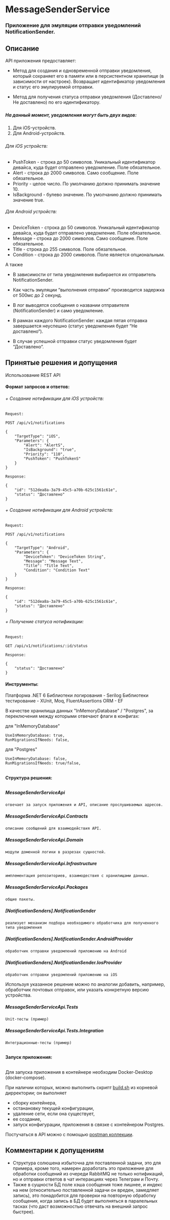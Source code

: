 # MessageSenderService
### Приложение для эмуляции отправки уведомлений NotificationSender.

## Описание
API приложения предоставляет:

- Метод для создания и одновременной отправки уведомления,
 который сохраняет его в памяти или в персистентном хранилище (в зависимости от настроек). 
 Возвращает идентификатор уведомления и статус его эмулируемой отправки. 
 
- Метод для получения статуса отправки уведомления (Доставлено/Не доставлено) по его идентификатору.

###
##### На данный момент, уведомления могут быть двух видов:

1. Для iOS-устройств.
2. Для Android-устройств.
###
 
###### Для iOS устройств:

- PushToken - строка до 50 символов. Уникальный идентификатор девайса, куда будет отправлено уведомление. Поле обязательное.
- Alert - строка до 2000 символов. Само сообщение. Поле обязательное.
- Priority - целое число. По умолчанию должно принимать значение 10.
- IsBackground - булево значение. По умолчанию должно принимать значение true.

###### Для Android устройств:

- DeviceToken - строка до 50 символов. Уникальный идентификатор девайса, куда будет отправлено уведомление. Поле обязательное.
- Message - строка до 2000 символов. Само сообщение. Поле обязательное.
- Title - строка до 255 символов. Поле обязательное.
- Condition - строка до 2000 символов. Поле является опциональным.

А также


- В зависимости от типа уведомления выбирается их отправитель NotificationSender.
- Как часть эмуляции “выполнения отправки” производится задержка от 500мс до 2 секунд.
- В лог выводятся сообщения о названии отправителя (NotificationSender) и само уведомление.
- В рамках каждого NotificationSender: каждая пятая отправка завершается неуспешно (статус уведомления будет “Не доставлено“). 

- В случае успешной отправки статус уведомления будет “Доставлено“.


## Принятые решения и допущения

Использование REST API

#### Формат запросов и ответов:

###### + Создание нотификации для iOS устройств:

    Request:

    POST /api/v1/notifications   

    {
        "TargetType": "iOS",
        "Parameters": {
            "Alert": "AlertS",
            "IsBackground": "true",
            "Priority": "110",
            "PushToken": "PushTokenS"
        }
    }

    Response:

    {
        "id": "512dea8a-3a79-45c5-a70b-625c1561c61e",
        "status": "Доставлено"
    }
    


###### + Создание нотификации для Android устройств:
    
    Request:

    POST /api/v1/notifications   

    {
        "TargetType": "Android",
        "Parameters": {
            "DeviceToken": "DeviceToken String",
            "Message": "Message Text",
            "Title": "Title Text",
            "Condition": "Condition Text"
        }
    }

    Response:

    {
        "id": "512dea8a-3a79-45c5-a70b-625c1561c61e",
        "status": "Доставлено"
    }

###### + Получение статуса нотификации:
    
    Request:

    GET /api/v1/notifications/:id/status

    Response:

    {
        "status": "Доставлено"
    }

#### Инструменты:

Платформа .NET 6
Библиотеки логирования - Serilog
Библиотеки тестирование - XUnit, Moq, FluentAssertions
ORM - EF


В качестве хранилища данных "InMemoryDatabase" / "Postgres",
за переключения между которыми отвечают флаги в конфигах:

для "InMemoryDatabase"

    UseInMemoryDatabase: true,
    RunMigrationsIfNeeds: false,

для "Postgres"

    UseInMemoryDatabase: false,
    RunMigrationsIfNeeds: true/false,

##
#### Структура решения:

##

##### MessageSenderServiceApi
    отвечает за запуск приложения и API, описание прослушиваемых адресов.

##### MessageSenderServiceApi.Contracts
    описание сообщений для взаимодействия API.

##### MessageSenderServiceApi.Domain
    модули доменной логики в разрезах сущностей.

##### MessageSenderServiceApi.Infrastructure
    имплементация репозиториев, взаимодествия с хранилищами данных.

##### MessageSenderServiceApi.Packages
    общие пакеты.
##### [NotificationSenders].NotificationSender
    реализует механизм подбора необходимого обработчика для полученного типа уведомления
##### [NotificationSenders].NotificationSender.AndroidProvider
    обработчик отправки уведомлений приложению на Android

##### [NotificationSenders].NotificationSender.IosProvider
    обработчик отправки уведомлений приложению на iOS
    

Используя указанное решение можно по аналогии добавить,
 например, обработчик почтовых отправок, 
 или указать конкретную версию устройства.


##### MessageSenderServiceApi.Tests
    Unit-тесты (пример)
##### MessageSenderServiceApi.Tests.Integration
    Интеграционные-тесты (пример)

##
#### Запуск приложения:

##

Для запуска приложения в контейнере 
необходим Docker-Desktop (docker-compose).

При наличии которых, можно выполнить скрипт [build.sh](/build.sh) из корневой дирректории; он выполняет
- сборку контейнера,
- останановку текущей конфигурации,
- удаление сети, если она существует,
- ее создание,
- запуск конфигурации, приложения в связке с контейнером Postgres.

Постучаться в API можно с помощью [postman коллекции](/MessageSenderServiceApi.postman_collection.json).

## Комментарии к допущениям
- Структура солюшена избыточна для поставленной задачи, это для примера, кроме того, намерен доработать это приложение для обработки сообщений из очереди RabbitMQ не только нотификаций, но и отправки ответов в чат интеракциях через Телеграм и Почту.
- Также в сущности БД поле хэша сообщения тоже лишнее, и индекс на нем (относительно поставленной задачи он вреден, замедляет запись), это понадобится для проверки на повторную обработку сообщения, когда запись в БД будет выполняться в паралельных тасках (что даст возможностью отвечать на внешний запрос быстрее).





